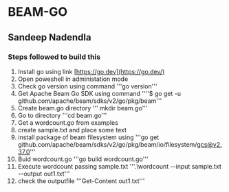 # BEAM-GO
## Sandeep Nadendla


### Steps followed to build this

1. Install go using link [https://go.dev](https://go.dev/)
2. Open poweshell in administation mode
3. Check go version using command
 '''go version'''
4. Get Apache Beam Go SDK using command
''''$ go get -u github.com/apache/beam/sdks/v2/go/pkg/beam'''
5. Create beam.go directory
''' mkdir beam.go'''
6. Go to directory
'''cd beam.go'''
6. Get a wordcount.go from examples
7. create sample.txt and place some text
8. install package of beam filesystem using
'''go get github.com/apache/beam/sdks/v2/go/pkg/beam/io/filesystem/gcs@v2.37.0'''
9. Buid wordcount.go 
'''go build wordcount.go'''
10. Execute wordcount passing sample.txt
'''.\wordcount --input sample.txt --output out1.txt'''
11. check the outputfile
'''Get-Content out1.txt'''